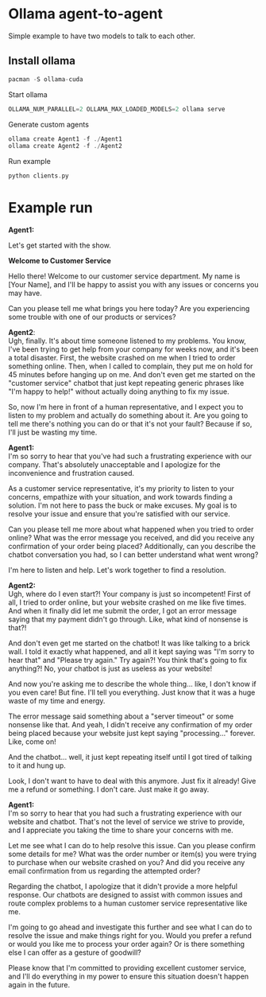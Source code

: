 # Ollama agent-to-agent

Simple example to have two models to talk to each other.

## Install ollama

```c
pacman -S ollama-cuda
```

Start ollama
```c
OLLAMA_NUM_PARALLEL=2 OLLAMA_MAX_LOADED_MODELS=2 ollama serve
```


Generate custom agents
```c
ollama create Agent1 -f ./Agent1
ollama create Agent2 -f ./Agent2 
```

Run example

```c
python clients.py
```


# Example run
**Agent1:**  

Let's get started with the show.

**Welcome to Customer Service**

Hello there! Welcome to our customer service department. My name is [Your Name], and I'll be happy to assist you with any issues or concerns you may have.

Can you please tell me what brings you here today? Are you experiencing some trouble with one of our products or services?


**Agent2**:  
Ugh, finally. It's about time someone listened to my problems. You know, I've been trying to get help from your company for weeks now, and it's been a total disaster. First, the website crashed on me when I tried to order something online. Then, when I called to complain, they put me on hold for 45 minutes before hanging up on me. And don't even get me started on the "customer service" chatbot that just kept repeating generic phrases like "I'm happy to help!" without actually doing anything to fix my issue.

So, now I'm here in front of a human representative, and I expect you to listen to my problem and actually do something about it. Are you going to tell me there's nothing you can do or that it's not your fault? Because if so, I'll just be wasting my time.


**Agent1:**  
I'm so sorry to hear that you've had such a frustrating experience with our company. That's absolutely unacceptable and I apologize for the inconvenience and frustration caused.

As a customer service representative, it's my priority to listen to your concerns, empathize with your situation, and work towards finding a solution. I'm not here to pass the buck or make excuses. My goal is to resolve your issue and ensure that you're satisfied with our service.

Can you please tell me more about what happened when you tried to order online? What was the error message you received, and did you receive any confirmation of your order being placed? Additionally, can you describe the chatbot conversation you had, so I can better understand what went wrong?

I'm here to listen and help. Let's work together to find a resolution.


**Agent2:**    
Ugh, where do I even start?! Your company is just so incompetent! First of all, I tried to order online, but your website crashed on me like five times. And when it finally did let me submit the order, I got an error message saying that my payment didn't go through. Like, what kind of nonsense is that?!

And don't even get me started on the chatbot! It was like talking to a brick wall. I told it exactly what happened, and all it kept saying was "I'm sorry to hear that" and "Please try again." Try again?! You think that's going to fix anything?! No, your chatbot is just as useless as your website!

And now you're asking me to describe the whole thing... like, I don't know if you even care! But fine. I'll tell you everything. Just know that it was a huge waste of my time and energy.

The error message said something about a "server timeout" or some nonsense like that. And yeah, I didn't receive any confirmation of my order being placed because your website just kept saying "processing..." forever. Like, come on!

And the chatbot... well, it just kept repeating itself until I got tired of talking to it and hung up.

Look, I don't want to have to deal with this anymore. Just fix it already! Give me a refund or something. I don't care. Just make it go away.

**Agent1:**  
I'm so sorry to hear that you had such a frustrating experience with our website and chatbot. That's not the level of service we strive to provide, and I appreciate you taking the time to share your concerns with me.

Let me see what I can do to help resolve this issue. Can you please confirm some details for me? What was the order number or item(s) you were trying to purchase when our website crashed on you? And did you receive any email confirmation from us regarding the attempted order?

Regarding the chatbot, I apologize that it didn't provide a more helpful response. Our chatbots are designed to assist with common issues and route complex problems to a human customer service representative like me.

I'm going to go ahead and investigate this further and see what I can do to resolve the issue and make things right for you. Would you prefer a refund or would you like me to process your order again? Or is there something else I can offer as a gesture of goodwill?

Please know that I'm committed to providing excellent customer service, and I'll do everything in my power to ensure this situation doesn't happen again in the future.